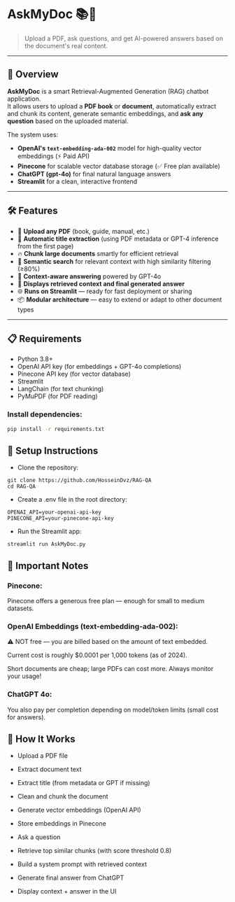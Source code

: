 # AskMyDoc 📚🤖

> Upload a PDF, ask questions, and get AI-powered answers based on the document's real content.

---

## 🚀 Overview

**AskMyDoc** is a smart Retrieval-Augmented Generation (RAG) chatbot application.  
It allows users to upload a **PDF book** or **document**, automatically extract and chunk its content, generate semantic embeddings, and **ask any question** based on the uploaded material.

The system uses:
- **OpenAI's `text-embedding-ada-002`** model for high-quality vector embeddings (⚡ Paid API)
- **Pinecone** for scalable vector database storage (✅ Free plan available)
- **ChatGPT (gpt-4o)** for final natural language answers
- **Streamlit** for a clean, interactive frontend

---

## 🛠 Features

- 📄 **Upload any PDF** (book, guide, manual, etc.)
- 🧠 **Automatic title extraction** (using PDF metadata or GPT-4 inference from the first page)
- 🔥 **Chunk large documents** smartly for efficient retrieval
- 🔎 **Semantic search** for relevant context with high similarity filtering (≥80%)
- 📝 **Context-aware answering** powered by GPT-4o
- 🎯 **Displays retrieved context and final generated answer**
- 🌐 **Runs on Streamlit** — ready for fast deployment or sharing
- 📦 **Modular architecture** — easy to extend or adapt to other document types

---

## 📋 Requirements

- Python 3.8+
- OpenAI API key (for embeddings + GPT-4o completions)
- Pinecone API key (for vector database)
- Streamlit
- LangChain (for text chunking)
- PyMuPDF (for PDF reading)

### Install dependencies:
```bash
pip install -r requirements.txt
```

## 🔑 Setup Instructions

- Clone the repository:
```
git clone https://github.com/HosseinDvz/RAG-QA
cd RAG-QA
```
 - Create a .env file in the root directory:
```
OPENAI_API=your-openai-api-key
PINECONE_API=your-pinecone-api-key
```

 - Run the Streamlit app:
```
streamlit run AskMyDoc.py
```
## 💸 Important Notes
### Pinecone:
Pinecone offers a generous free plan — enough for small to medium datasets.

### OpenAI Embeddings (text-embedding-ada-002):
⚠️ NOT free — you are billed based on the amount of text embedded.

Current cost is roughly $0.0001 per 1,000 tokens (as of 2024).

Short documents are cheap; large PDFs can cost more. Always monitor your usage!

### ChatGPT 4o:
You also pay per completion depending on model/token limits (small cost for answers).

## 🧠 How It Works
- Upload a PDF file

- Extract document text

- Extract title (from metadata or GPT if missing)

- Clean and chunk the document

- Generate vector embeddings (OpenAI API)

- Store embeddings in Pinecone

- Ask a question

- Retrieve top similar chunks (with score threshold 0.8)

- Build a system prompt with retrieved context

- Generate final answer from ChatGPT

- Display context + answer in the UI
